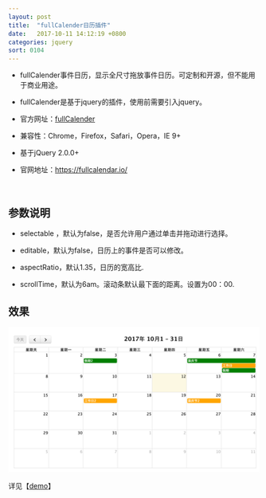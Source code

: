 ```yaml
---
layout: post
title:  "fullCalender日历插件"
date:   2017-10-11 14:12:19 +0800
categories: jquery
sort: 0104
---
```


- fullCalender事件日历，显示全尺寸拖放事件日历。可定制和开源，但不能用于商业用途。
- fullCalender是基于jquery的插件，使用前需要引入jquery。
- 官方网址：[fullCalender](https://fullcalendar.io/)
- 兼容性：Chrome，Firefox，Safari，Opera，IE 9+
- 基于jQuery 2.0.0+


- 官网地址：https://fullcalendar.io/

  ​

## 参数说明

- selectable ，默认为false，是否允许用户通过单击并拖动进行选择。

- editable，默认为false，日历上的事件是否可以修改。

- aspectRatio，默认1.35，日历的宽高比.

- scrollTime，默认为6am。滚动条默认最下面的距离。设置为00：00.

## 效果

![效果图](/assets/jquery/0401.png)



详见【[demo](/widget/jquery/fullcalendar-scheduler-1.8.0/index.html)】
